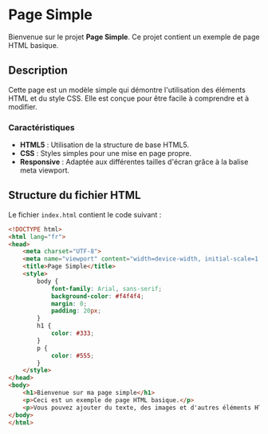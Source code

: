 # Page Simple

Bienvenue sur le projet **Page Simple**. Ce projet contient un exemple de page HTML basique.

## Description

Cette page est un modèle simple qui démontre l'utilisation des éléments HTML et du style CSS. Elle est conçue pour être facile à comprendre et à modifier.

### Caractéristiques

- **HTML5** : Utilisation de la structure de base HTML5.
- **CSS** : Styles simples pour une mise en page propre.
- **Responsive** : Adaptée aux différentes tailles d'écran grâce à la balise meta viewport.

## Structure du fichier HTML

Le fichier `index.html` contient le code suivant :

```html
<!DOCTYPE html>
<html lang="fr">
<head>
    <meta charset="UTF-8">
    <meta name="viewport" content="width=device-width, initial-scale=1.0">
    <title>Page Simple</title>
    <style>
        body {
            font-family: Arial, sans-serif;
            background-color: #f4f4f4;
            margin: 0;
            padding: 20px;
        }
        h1 {
            color: #333;
        }
        p {
            color: #555;
        }
    </style>
</head>
<body>
    <h1>Bienvenue sur ma page simple</h1>
    <p>Ceci est un exemple de page HTML basique.</p>
    <p>Vous pouvez ajouter du texte, des images et d'autres éléments HTML.</p>
</body>
</html>
